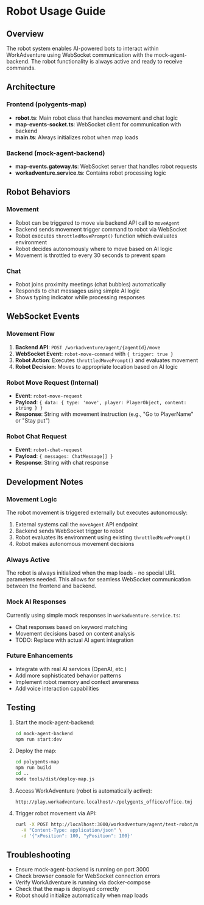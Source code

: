 # Robot Usage Guide

## Overview
The robot system enables AI-powered bots to interact within WorkAdventure using WebSocket communication with the mock-agent-backend. The robot functionality is always active and ready to receive commands.

## Architecture

### Frontend (polygents-map)
- **robot.ts**: Main robot class that handles movement and chat logic
- **map-events-socket.ts**: WebSocket client for communication with backend
- **main.ts**: Always initializes robot when map loads

### Backend (mock-agent-backend)
- **map-events.gateway.ts**: WebSocket server that handles robot requests
- **workadventure.service.ts**: Contains robot processing logic

## Robot Behaviors

### Movement
- Robot can be triggered to move via backend API call to `moveAgent`
- Backend sends movement trigger command to robot via WebSocket
- Robot executes `throttledMovePrompt()` function which evaluates environment
- Robot decides autonomously where to move based on AI logic
- Movement is throttled to every 30 seconds to prevent spam

### Chat
- Robot joins proximity meetings (chat bubbles) automatically
- Responds to chat messages using simple AI logic
- Shows typing indicator while processing responses

## WebSocket Events

### Movement Flow
1. **Backend API**: `POST /workadventure/agent/{agentId}/move` 
2. **WebSocket Event**: `robot-move-command` with `{ trigger: true }`
3. **Robot Action**: Executes `throttledMovePrompt()` and evaluates movement
4. **Robot Decision**: Moves to appropriate location based on AI logic

### Robot Move Request (Internal)
- **Event**: `robot-move-request`
- **Payload**: `{ data: { type: 'move', player: PlayerObject, content: string } }`
- **Response**: String with movement instruction (e.g., "Go to PlayerName" or "Stay put")

### Robot Chat Request
- **Event**: `robot-chat-request`
- **Payload**: `{ messages: ChatMessage[] }`
- **Response**: String with chat response

## Development Notes

### Movement Logic
The robot movement is triggered externally but executes autonomously:
1. External systems call the `moveAgent` API endpoint
2. Backend sends WebSocket trigger to robot
3. Robot evaluates its environment using existing `throttledMovePrompt()` 
4. Robot makes autonomous movement decisions

### Always Active
The robot is always initialized when the map loads - no special URL parameters needed. This allows for seamless WebSocket communication between the frontend and backend.

### Mock AI Responses
Currently using simple mock responses in `workadventure.service.ts`:
- Chat responses based on keyword matching
- Movement decisions based on content analysis
- TODO: Replace with actual AI agent integration

### Future Enhancements
- Integrate with real AI services (OpenAI, etc.)
- Add more sophisticated behavior patterns
- Implement robot memory and context awareness
- Add voice interaction capabilities

## Testing

1. Start the mock-agent-backend:
   ```bash
   cd mock-agent-backend
   npm run start:dev
   ```

2. Deploy the map:
   ```bash
   cd polygents-map
   npm run build
   cd ..
   node tools/dist/deploy-map.js
   ```

3. Access WorkAdventure (robot is automatically active):
   ```
   http://play.workadventure.localhost/~/polygents_office/office.tmj
   ```

4. Trigger robot movement via API:
   ```bash
   curl -X POST http://localhost:3000/workadventure/agent/test-robot/move \
     -H "Content-Type: application/json" \
     -d '{"xPosition": 100, "yPosition": 100}'
   ```

## Troubleshooting

- Ensure mock-agent-backend is running on port 3000
- Check browser console for WebSocket connection errors
- Verify WorkAdventure is running via docker-compose
- Check that the map is deployed correctly
- Robot should initialize automatically when map loads 